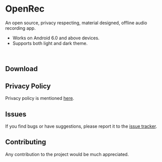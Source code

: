 # OpenRec

An open source, privacy respecting, material designed, offline audio recording app.

- Works on Android 6.0 and above devices.
- Supports both light and dark theme.

​

## Download



## Privacy Policy
Privacy policy is mentioned [here](https://github.com/the-weird-aquarian/OpenRec/blob/main/PRIVACY.md).



## Issues
If you find bugs or have suggestions, please report it to the [issue tracker](https://github.com/the-weird-aquarian/OpenRec/issues).



## Contributing
Any contribution to the project would be much appreciated.
